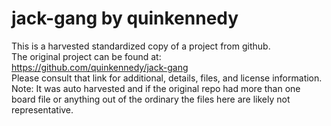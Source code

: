 
# jack-gang by quinkennedy  
This is a harvested standardized copy of a project from github.  
The original project can be found at:  
https://github.com/quinkennedy/jack-gang  
Please consult that link for additional, details, files, and license information.  
Note: It was auto harvested and if the original repo had more than one board file or anything out of the ordinary the files here are likely not representative.  
    